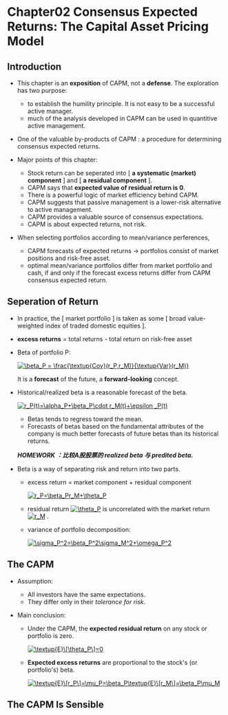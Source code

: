 # Chapter02 Consensus Expected Returns: The Capital Asset Pricing Model

## Introduction

- This chapter is an **exposition** of CAPM, not a **defense**. The exploration has two purpose:
    - to establish the humility principle. It is not easy to be a successful active manager.
    - much of the analysis developed in CAPM can be used in quantitive active management.

- One of the valuable by-products of CAPM : a procedure for determining consensus expected returns.

- Major points of this chapter:
    - Stock return can be seperated into [ **a systematic (market) component** ] and [ **a residual component** ].
    - CAPM says that **expected value of residual return is 0**.
    - There is a powerful logic of market efficiency behind CAPM.
    - CAPM suggests that passive management is a lower-risk alternative to active management.
    - CAPM provides a valuable source of consensus expectations.
    - CAPM is about expected returns, not risk.

- When selecting portfolios according to mean/variance perferences,
    - CAPM forecasts of expected returns -> portfolios consist of market positions and risk-free asset.
    - optimal mean/variance portfolios differ from market portfolio and cash, if and only if the forecast excess returns differ from CAPM consensus expected return.

## Seperation of Return

- In practice, the [ market portfolio ] is taken as some [ broad value-weighted index of traded domestic equities ].

- **excess returns** = total returns - total return on risk-free asset

- Beta of portfolio P:

    <a href="https://www.codecogs.com/eqnedit.php?latex=\beta_P&space;=&space;\frac{\textup{Cov}(r_P,r_M)}{\textup{Var}(r_M)}" target="_blank"><img src="https://latex.codecogs.com/gif.latex?\beta_P&space;=&space;\frac{\textup{Cov}(r_P,r_M)}{\textup{Var}(r_M)}" title="\beta_P = \frac{\textup{Cov}(r_P,r_M)}{\textup{Var}(r_M)}" /></a>

    It is a **forecast** of the future, a **forward-looking** concept.

- Historical/realized beta is a reasonable forecast of the beta.

    <a href="https://www.codecogs.com/eqnedit.php?latex=r_P(t)=\alpha_P&plus;\beta_P\cdot&space;r_M(t)&plus;\epsilon&space;_P(t)" target="_blank"><img src="https://latex.codecogs.com/gif.latex?r_P(t)=\alpha_P&plus;\beta_P\cdot&space;r_M(t)&plus;\epsilon&space;_P(t)" title="r_P(t)=\alpha_P+\beta_P\cdot r_M(t)+\epsilon _P(t)" /></a>

    - Betas tends to regress toward the mean.
    - Forecasts of betas based on the fundamental attributes of the company is much better forecasts of future betas than its historical returns.

    ***HOMEWORK ：比较A股股票的 realized beta 与 predited beta.***


- Beta is a way of separating risk and return into two parts.
    - excess return = market component + residual component

        <a href="https://www.codecogs.com/eqnedit.php?latex=r_P=\beta_Pr_M&plus;\theta_P" target="_blank"><img src="https://latex.codecogs.com/gif.latex?r_P=\beta_Pr_M&plus;\theta_P" title="r_P=\beta_Pr_M+\theta_P" /></a>
    
    - residual return 
    <a href="https://www.codecogs.com/eqnedit.php?latex=\theta_P" target="_blank"><img src="https://latex.codecogs.com/gif.latex?\theta_P" title="\theta_P" /></a>
    is uncorrelated with the market return
    <a href="https://www.codecogs.com/eqnedit.php?latex=r_M" target="_blank"><img src="https://latex.codecogs.com/gif.latex?r_M" title="r_M" /></a>
    .

    - variance of portfolio decomposition:

        <a href="https://www.codecogs.com/eqnedit.php?latex=\sigma_P^2=\beta_P^2\sigma_M^2&plus;\omega_P^2" target="_blank"><img src="https://latex.codecogs.com/gif.latex?\sigma_P^2=\beta_P^2\sigma_M^2&plus;\omega_P^2" title="\sigma_P^2=\beta_P^2\sigma_M^2+\omega_P^2" /></a>

## The CAPM

- Assumption:
    - All investors have the same expectations.
    - They differ only in their *tolerance for risk*.

- Main conclusion:
    - Under the CAPM, the **expected residual return** on any stock or portfolio is zero. 

        <a href="https://www.codecogs.com/eqnedit.php?latex=\textup{E}\[\theta_P\]=0" target="_blank"><img src="https://latex.codecogs.com/gif.latex?\textup{E}\[\theta_P\]=0" title="\textup{E}\[\theta_P\]=0" /></a>


    - **Expected excess returns** are proportional to the stock's (or portfolio's) beta.

        <a href="https://www.codecogs.com/eqnedit.php?latex=\textup{E}\[r_P\]=\mu_P=\beta_P\textup{E}\[r_M\]=\beta_P\mu_M" target="_blank"><img src="https://latex.codecogs.com/gif.latex?\textup{E}\[r_P\]=\mu_P=\beta_P\textup{E}\[r_M\]=\beta_P\mu_M" title="\textup{E}\[r_P\]=\mu_P=\beta_P\textup{E}\[r_M\]=\beta_P\mu_M" /></a>

## The CAPM Is Sensible
